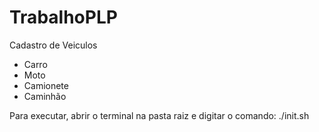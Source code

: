 # TrabalhoPLP
Cadastro de Veiculos
* Carro
* Moto
* Camionete
* Caminhão

Para executar, abrir o terminal na pasta raiz e digitar o comando:
./init.sh
